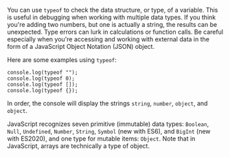 You can use `typeof` to check the data structure, or type, of a variable. This is useful in debugging when working with multiple data
types. If you think you're adding two numbers, but one is actually a string, the results can be unexpected. Type errors can lurk in
calculations or function calls. Be careful especially when you're accessing and working with external data in the form of a JavaScript
Object Notation (JSON) object.

Here are some examples using `typeof`:

```
console.log(typeof "");
console.log(typeof 0);
console.log(typeof []);
console.log(typeof {});
```

In order, the console will display the strings `string`, `number`, `object`, and `object`.

JavaScript recognizes seven primitive (immutable) data types: `Boolean`, `Null`, `Undefined`, `Number`, `String`, `Symbol` (new with
ES6), and `BigInt` (new with ES2020), and one type for mutable items: `Object`. Note that in JavaScript, arrays are technically a type
of object.